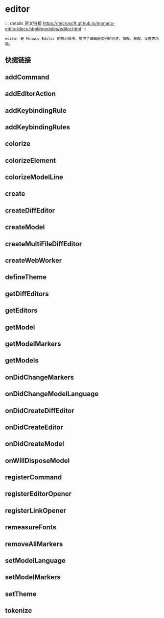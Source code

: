# editor

<backTop />

::: details 原文链接
https://microsoft.github.io/monaco-editor/docs.html#modules/editor.html
:::

    editor 是 Monaco Editor 的核心模块，提供了编辑器实例的创建、销毁、获取、设置等功能。

## 快捷链接

<script setup>
const data=[
  { icon: "F", link: "addCommand" },
  { icon: "F", link: "addEditorAction" },
  { icon: "F", link: "addKeybindingRule" },
  { icon: "F", link: "addKeybindingRules" },
  { icon: "F", link: "colorize" },
  { icon: "F", link: "colorizeElement" },
  { icon: "F", link: "colorizeModelLine" },
  { icon: "F", link: "create" },
  { icon: "F", link: "createDiffEditor" },
  { icon: "F", link: "createModel" },
  { icon: "F", link: "createMultiFileDiffEditor" },
  { icon: "F", link: "createWebWorker" },
  { icon: "F", link: "defineTheme" },
  { icon: "F", link: "getDiffEditors" },
  { icon: "F", link: "getEditors" },
  { icon: "F", link: "getModel" },
  { icon: "F", link: "getModelMarkers" },
  { icon: "F", link: "getModels" },
  { icon: "F", link: "registerCommand" },
  { icon: "F", link: "registerEditorOpener" },
  { icon: "F", link: "registerLinkOpener" },
  { icon: "F", link: "remeasureFonts" },
  { icon: "F", link: "removeAllMarkers" },
  { icon: "F", link: "setModelLanguage" },
  { icon: "F", link: "setModelMarkers" },
  { icon: "F", link: "setTheme" },
  { icon: "F", link: "tokenize" },
];

</script>

<dataItems :data="data" />

## addCommand
<!--@include: ./editor/addCommand.md{8,}-->

## addEditorAction
<!--@include: ./editor/addEditorAction.md{8,}-->

## addKeybindingRule
<!--@include: ./editor/addKeybindingRule.md{8,}-->

## addKeybindingRules
<!--@include: ./editor/addKeybindingRules.md{8,}-->

## colorize
<!--@include: ./editor/colorize.md{8,}-->

## colorizeElement
<!--@include: ./editor/colorizeElement.md{8,}-->

## colorizeModelLine
<!--@include: ./editor/colorizeModelLine.md{8,}-->

## create
<!--@include: ./editor/create.md{8,}-->

## createDiffEditor
<!--@include: ./editor/createDiffEditor.md{8,}-->

## createModel
<!--@include: ./editor/createModel.md{8,}-->

## createMultiFileDiffEditor
<!--@include: ./editor/createMultiFileDiffEditor.md{8,}-->

## createWebWorker
<!--@include: ./editor/createWebWorker.md{8,}-->

## defineTheme
<!--@include: ./editor/defineTheme.md{8,}-->

## getDiffEditors
<!--@include: ./editor/getDiffEditors.md{8,}-->

## getEditors
<!--@include: ./editor/getEditors.md{8,}-->

## getModel
<!--@include: ./editor/getModel.md{8,}-->

## getModelMarkers
<!--@include: ./editor/getModelMarkers.md{8,}-->

## getModels
<!--@include: ./editor/getModels.md{8,}-->

## onDidChangeMarkers
<!--@include: ./editor/onDidChangeMarkers.md{8,}-->

## onDidChangeModelLanguage
<!--@include: ./editor/onDidChangeModelLanguage.md{8,}-->

## onDidCreateDiffEditor
<!--@include: ./editor/onDidCreateDiffEditor.md{8,}-->

## onDidCreateEditor
<!--@include: ./editor/onDidCreateEditor.md{8,}-->

## onDidCreateModel
<!--@include: ./editor/onDidCreateModel.md{8,}-->

## onWillDisposeModel
<!--@include: ./editor/onWillDisposeModel.md{8,}-->

## registerCommand
<!--@include: ./editor/registerCommand.md{8,}-->

## registerEditorOpener
<!--@include: ./editor/registerEditorOpener.md{8,}-->

## registerLinkOpener
<!--@include: ./editor/registerLinkOpener.md{8,}-->

## remeasureFonts
<!--@include: ./editor/remeasureFonts.md{8,}-->

## removeAllMarkers
<!--@include: ./editor/removeAllMarkers.md{8,}-->

## setModelLanguage
<!--@include: ./editor/setModelLanguage.md{8,}-->

## setModelMarkers
<!--@include: ./editor/setModelMarkers.md{8,}-->

## setTheme
<!--@include: ./editor/setTheme.md{8,}-->

## tokenize
<!--@include: ./editor/tokenize.md{8,}-->
